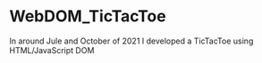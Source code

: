 # WebDOM_TicTacToe
In around Jule and October of 2021 I developed a TicTacToe using HTML/JavaScript DOM
